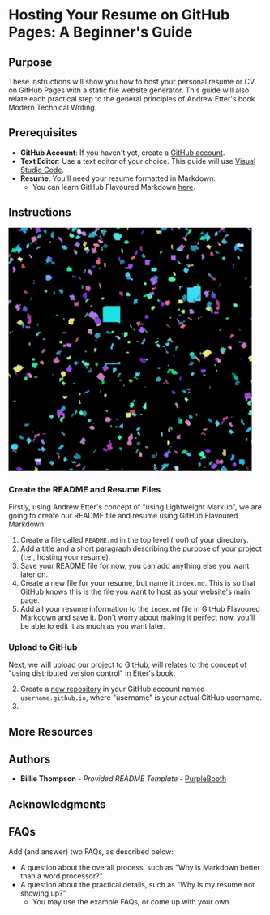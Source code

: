 # Hosting Your Resume on GitHub Pages: A Beginner's Guide

## Purpose

These instructions will show you how to host your personal resume or CV on GitHub Pages with a static file website generator.
This guide will also relate each practical step to the general principles of Andrew Etter's book Modern Technical Writing.

## Prerequisites <!-- TODO -->
<!-- This should include a resume formatted in Markdown
- Include a link to a good Markdown tutorial under "More Resources." You do not need to explain how to use Markdown. -->
- **GitHub Account**: If you haven't yet, create a [GitHub account](https://github.com/join).
- **Text Editor**: Use a text editor of your choice. This guide will use [Visual Studio Code](https://code.visualstudio.com/).
- **Resume**: You'll need your resume formatted in Markdown.
    - You can learn GitHub Flavoured Markdown [here](https://docs.github.com/en/get-started/writing-on-github/getting-started-with-writing-and-formatting-on-github).


## Instructions <!-- TODO -->
<!--
- Use headings and numbered lists
- Remember to use each step to explain both how to follow the tools and model Etter recommends and how to host a resume in GitHub Pages or Codeberg Pages. It's up to you whether you 1) begin with Etter's general process and then demonstrate the process with a practical step involving your resume, or 2) begin with the practical steps for hosting a resume and relate each practical step to a concept in Etter's book.
- Add an animated gif: Include a demo using an animated gif in your README. The gif should feature your own resume (showing your own name).
-->

![screenshot](https://github.com/algorizan/algorizan.github.io/blob/eca3e59836a03c353066a7c3fcfe009d68cc30ac/assets/img/confetti.gif)

### Create the README and Resume Files <!-- TODO -->
<!-- Etter's concept = Use Lightweight Markup -->

Firstly, using Andrew Etter's concept of "using Lightweight Markup", we are going to create our README file and resume using GitHub Flavoured Markdown.

1. Create a file called `README.md` in the top level (root) of your directory.
2. Add a title and a short paragraph describing the purpose of your project (i.e., hosting your resume).
3. Save your README file for now, you can add anything else you want later on.
4. Create a new file for your resume, but name it `index.md`. This is so that GitHub knows this is the file you want to host as your website's main page.
5. Add all your resume information to the `index.md` file in GitHub Flavoured Markdown and save it. Don't worry about making it perfect now, you'll be able to edit it as much as you want later.

### Upload to GitHub <!-- TODO -->
<!-- Etter's concept = Use Distributed Version Control -->

Next, we will upload our project to GitHub, will relates to the concept of "using distributed version control" in Etter's book.

2. Create a [new repository](https://github.com/new) in your GitHub account named `username.github.io`, where "username" is your actual GitHub username.
3.

### <!-- TODO -->

## More Resources <!-- TODO -->
<!-- Include a Markdown tutorial and at least three other resources. -->


## Authors <!-- TODO -->
<!-- Credit template authors and group members -->

- **Billie Thompson** - *Provided README Template* - [PurpleBooth](https://github.com/PurpleBooth)


## Acknowledgments <!-- TODO -->
<!--
- Hat tip to anyone whose code is used
- Inspiration
- etc
-->


## FAQs <!-- TODO -->
Add (and answer) two FAQs, as described below:
- A question about the overall process, such as "Why is Markdown better than a word processor?"
- A question about the practical details, such as "Why is my resume not showing up?"
    - You may use the example FAQs, or come up with your own.

